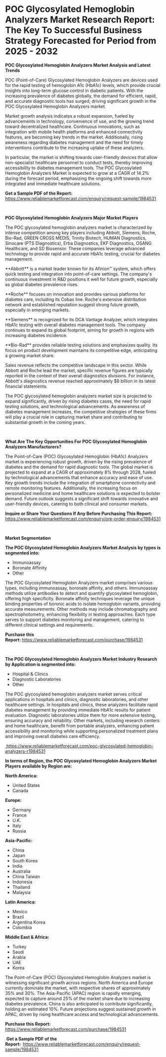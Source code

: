 <p><h1>POC Glycosylated Hemoglobin Analyzers Market Research Report: The Key To Successful Business Strategy Forecasted for Period from 2025 - 2032</h1></p><p><strong>POC Glycosylated Hemoglobin Analyzers Market Analysis and Latest Trends</strong></p>
<p><p>POC (Point-of-Care) Glycosylated Hemoglobin Analyzers are devices used for the rapid testing of hemoglobin A1c (HbA1c) levels, which provide crucial insights into long-term glucose control in diabetic patients. With the increasing prevalence of diabetes globally, the demand for efficient, rapid, and accurate diagnostic tools has surged, driving significant growth in the POC Glycosylated Hemoglobin Analyzers market.</p><p>Market growth analysis indicates a robust expansion, fueled by advancements in technology, convenience of use, and the growing trend toward decentralized healthcare. Continuous innovations, such as integration with mobile health platforms and enhanced connectivity features, are becoming key trends in the market. Additionally, rising awareness regarding diabetes management and the need for timely interventions contribute to the increasing uptake of these analyzers.</p><p>In particular, the market is shifting towards user-friendly devices that allow non-specialist healthcare personnel to conduct tests, thereby improving accessibility to diabetes management tools. The POC Glycosylated Hemoglobin Analyzers Market is expected to grow at a CAGR of 14.2% during the forecast period, emphasizing the ongoing shift towards more integrated and immediate healthcare solutions.</p></p>
<p><strong>Get a Sample PDF of the Report:&nbsp;</strong> <a href="https://www.reliablemarketforecast.com/enquiry/request-sample/1984531?utm_campaign=3095&utm_medium=2&utm_source=Github&utm_content=ia&utm_term=16042025&utm_id=poc-glycosylated-hemoglobin-analyzers">https://www.reliablemarketforecast.com/enquiry/request-sample/1984531</a></p>
<p>&nbsp;</p>
<p><strong>POC Glycosylated Hemoglobin Analyzers Major Market Players</strong></p>
<p><p>The POC glycosylated hemoglobin analyzers market is characterized by intense competition among key players including Abbott, Siemens, Roche, Bio-Rad, GREEN CROSS MEDIS, Trinity Biotech, HUMAN Diagnostics, Sinocare (PTS Diagnostics), Erba Diagnostics, EKF Diagnostics, OSANG Healthcare, and SD Biosensor. These companies leverage advanced technology to provide rapid and accurate HbA1c testing, crucial for diabetes management.</p><p>**Abbott** is a market leader known for its Afinion™ system, which offers quick testing and integration into point-of-care settings. The company's continuous investment in R&D positions it well for future growth, especially as global diabetes prevalence rises.</p><p>**Roche** focuses on innovation and provides various platforms for diabetes care, including its Cobas line. Roche's extensive distribution network and established reputation suggest strong future growth, especially in emerging markets.</p><p>**Siemens** is recognized for its DCA Vantage Analyzer, which integrates HbA1c testing with overall diabetes management tools. The company continues to expand its global footprint, aiming for growth in regions with increasing diabetes incidence.</p><p>**Bio-Rad** provides reliable testing solutions and emphasizes quality. Its focus on product development maintains its competitive edge, anticipating a growing market share.</p><p>Sales revenue reflects the competitive landscape in this sector. While Abbott and Roche lead the market, specific revenue figures are typically reported in the context of their overall diagnostics divisions. For instance, Abbott's diagnostics revenue reached approximately $8 billion in its latest financial statements.</p><p>The POC glycosylated hemoglobin analyzers market size is projected to expand significantly, driven by rising diabetes cases, the need for rapid testing solutions, and technological advancements. As awareness of diabetes management increases, the competitive strategies of these firms will play a crucial role in capturing market share and contributing to substantial growth in the coming years.</p></p>
<p>&nbsp;</p>
<p><strong>What Are The Key Opportunities For POC Glycosylated Hemoglobin Analyzers Manufacturers?</strong></p>
<p><p>The Point-of-Care (POC) Glycosylated Hemoglobin (HbA1c) Analyzers market is experiencing robust growth, driven by the rising prevalence of diabetes and the demand for rapid diagnostic tools. The global market is projected to expand at a CAGR of approximately 8% through 2028, fueled by technological advancements that enhance accuracy and ease of use. Key growth trends include the integration of smartphone connectivity and remote monitoring features. Additionally, the increasing focus on personalized medicine and home healthcare solutions is expected to bolster demand. Future outlook suggests a significant shift towards innovative and user-friendly devices, catering to both clinical and consumer markets.</p></p>
<p><strong>Inquire or Share Your Questions If Any Before Purchasing This Report:</strong> <a href="https://www.reliablemarketforecast.com/enquiry/pre-order-enquiry/1984531?utm_campaign=3095&utm_medium=2&utm_source=Github&utm_content=ia&utm_term=16042025&utm_id=poc-glycosylated-hemoglobin-analyzers">https://www.reliablemarketforecast.com/enquiry/pre-order-enquiry/1984531</a></p>
<p>&nbsp;</p>
<p><strong>Market Segmentation</strong></p>
<p><strong>The POC Glycosylated Hemoglobin Analyzers Market Analysis by types is segmented into:</strong></p>
<p><ul><li>Immunoassay</li><li>Boronate Affinity</li><li>Other</li></ul></p>
<p><p>The POC Glycosylated Hemoglobin Analyzers market comprises various types, including immunoassay, boronate affinity, and others. Immunoassay methods utilize antibodies to detect and quantify glycosylated hemoglobin, offering high specificity. Boronate affinity techniques leverage the unique binding properties of boronic acids to isolate hemoglobin variants, providing accurate measurements. Other methods may include chromatography and spectrophotometry, enhancing flexibility in testing approaches. Each type serves to support diabetes monitoring and management, catering to different clinical settings and requirements.</p></p>
<p><strong>Purchase this Report:&nbsp;</strong><a href="https://www.reliablemarketforecast.com/purchase/1984531?utm_campaign=3095&utm_medium=2&utm_source=Github&utm_content=ia&utm_term=16042025&utm_id=poc-glycosylated-hemoglobin-analyzers">https://www.reliablemarketforecast.com/purchase/1984531</a></p>
<p>&nbsp;</p>
<p><strong>The POC Glycosylated Hemoglobin Analyzers Market Industry Research by Application is segmented into:</strong></p>
<p><ul><li>Hospital & Clinics</li><li>Diagnostic Laboratories</li><li>Other</li></ul></p>
<p><p>The POC glycosylated hemoglobin analyzers market serves critical applications in hospitals and clinics, diagnostic laboratories, and other healthcare settings. In hospitals and clinics, these analyzers facilitate rapid diabetes management by providing immediate HbA1c results for patient evaluation. Diagnostic laboratories utilize them for more extensive testing, ensuring accuracy and reliability. Other markets, including research centers and home healthcare, benefit from portable analyzers, enhancing patient accessibility and monitoring while supporting personalized treatment plans and improving overall diabetes care efficiency.</p></p>
<p><a href="https://www.reliablemarketforecast.com/poc-glycosylated-hemoglobin-analyzers-r1984531?utm_campaign=3095&utm_medium=2&utm_source=Github&utm_content=ia&utm_term=16042025&utm_id=poc-glycosylated-hemoglobin-analyzers">&nbsp;https://www.reliablemarketforecast.com/poc-glycosylated-hemoglobin-analyzers-r1984531</a></p>
<p><strong>In terms of Region, the POC Glycosylated Hemoglobin Analyzers Market Players available by Region are:</strong></p>
<p>
    <p> <strong> North America: </strong>
        <ul>
            <li>United States</li>
            <li>Canada</li>
        </ul>
        </p> 
    <p> <strong> Europe: </strong>
        <ul>
            <li>Germany</li>
            <li>France</li>
            <li>U.K.</li>
            <li>Italy</li>
            <li>Russia</li>
        </ul>
        </p> 
    <p> <strong> Asia-Pacific: </strong>
        <ul>
            <li>China</li>
            <li>Japan</li>
            <li>South Korea</li>
            <li>India</li>
            <li>Australia</li>
            <li>China Taiwan</li>
            <li>Indonesia</li>
            <li>Thailand</li>
            <li>Malaysia</li>
        </ul>
        </p> 
    <p> <strong> Latin America: </strong>
        <ul>
            <li>Mexico</li>
            <li>Brazil</li>
            <li>Argentina Korea</li>
            <li>Colombia</li>
        </ul>
        </p> 
    <p> <strong> Middle East & Africa: </strong>
        <ul>
            <li>Turkey</li>
            <li>Saudi</li>
            <li>Arabia</li>
            <li>UAE</li>
            <li>Korea</li>
        </ul>
    </p>
    </p>
<p><p>The Point-of-Care (POC) Glycosylated Hemoglobin Analyzers market is witnessing significant growth across regions. North America and Europe currently dominate the market, with respective shares of approximately 35% and 30%. The Asia-Pacific (APAC) region is rapidly emerging, expected to capture around 25% of the market share due to increasing diabetes prevalence. China is also anticipated to contribute significantly, holding an estimated 10%. Future projections suggest sustained growth in APAC, driven by rising healthcare access and technological advancements.</p></p>
<p><strong>Purchase this Report: </strong><a href="https://www.reliablemarketforecast.com/purchase/1984531?utm_campaign=3095&utm_medium=2&utm_source=Github&utm_content=ia&utm_term=16042025&utm_id=poc-glycosylated-hemoglobin-analyzers">https://www.reliablemarketforecast.com/purchase/1984531</a></p>
<p>&nbsp;<strong>Get a Sample PDF of the Report:&nbsp;&nbsp;</strong><a href="https://www.reliablemarketforecast.com/enquiry/request-sample/1984531?utm_campaign=3095&utm_medium=2&utm_source=Github&utm_content=ia&utm_term=16042025&utm_id=poc-glycosylated-hemoglobin-analyzers">https://www.reliablemarketforecast.com/enquiry/request-sample/1984531</a></p>
<p><strong></strong></p>
<p><p></p><p></p><p></p></p>